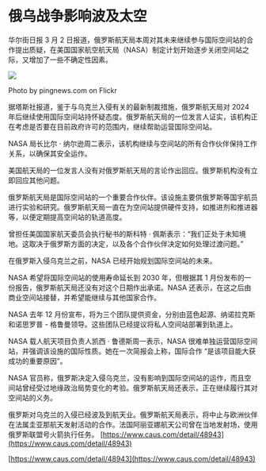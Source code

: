 # 俄乌战争影响波及太空
华尔街日报 3 月 2 日报道，俄罗斯航天局本周对其未来继续参与国际空间站的合作提出质疑，在美国国家航空航天局（NASA）制定计划开始逐步关闭空间站之际，又增加了一些不确定性因素。

![](https://getfunpic.s3.ca-central-1.amazonaws.com/uY1zQUIBf0r85W4)

Photo by pingnews.com on Flickr

据塔斯社报道，鉴于与乌克兰入侵有关的最新制裁措施，俄罗斯航天局对 2024 年后继续使用国际空间站持怀疑态度。俄罗斯航天局的一位发言人证实，该机构正在考虑是否要在目前政府许可的范围内，继续帮助运营国际空间站。

NASA 局长比尔 · 纳尔逊周二表示，该机构继续与空间站的所有合作伙伴保持工作关系，以确保其安全运作。

美国航天局的一位发言人没有对俄罗斯航天局的言论作出回应。俄罗斯机构没有立即回应其他问题。

俄罗斯航天局是国际空间站的一个重要合作伙伴。该设施主要供俄罗斯等国宇航员进行实验和研究。俄罗斯航天局一直在为空间站提供硬件支持，如推进剂和推进器等，以便定期提高空间站的轨道高度。

曾担任美国国家航天委员会执行秘书的斯科特 · 佩斯表示：“我们正处于未知境地。这取决于俄罗斯方面的决定，以及各个合作伙伴决定如何处理过渡问题。”

在俄罗斯入侵乌克兰之前，NASA 已经开始规划国际空间站的未来。

NASA 希望将国际空间站的使用寿命延长到 2030 年，但根据其 1 月份发布的一份报告，俄罗斯航天局还没有对这个日期作出承诺。NASA 还表示，在这之后由商业空间站接替，并希望能继续与其他国家合作。

NASA 去年 12 月份宣布，将为三个团队提供资金，分别由蓝色起源、纳诺拉克斯和诺思罗普 - 格鲁曼领导。这些团队已经提议将私人空间站部署到轨道上。

NASA 载人航天项目负责人凯西 · 鲁德斯周一表示，NASA 很难单独运营国际空间站，并强调该设施的国际性质。她在一次简报会上称，国际合作 “是该项目能大获成功的重要原因”。

NASA 官员称，俄罗斯决定入侵乌克兰，没有影响到国际空间站的运作，而且空间站曾经受过地缘政治局势变化的考验。俄罗斯航天局还表示，正在继续履行其对空间站的义务。

俄罗斯对乌克兰的入侵已经波及到航天业。俄罗斯航天局表示，将中止与欧洲伙伴在法属圭亚那航天发射活动的合作。法国阿丽亚娜航天公司曾在当地发射场，使用俄罗斯联盟号火箭执行任务。 
 [https://www.caus.com/detail/48943](https://www.caus.com/detail/48943)

 [https://www.caus.com/detail/48943](https://www.caus.com/detail/48943)
